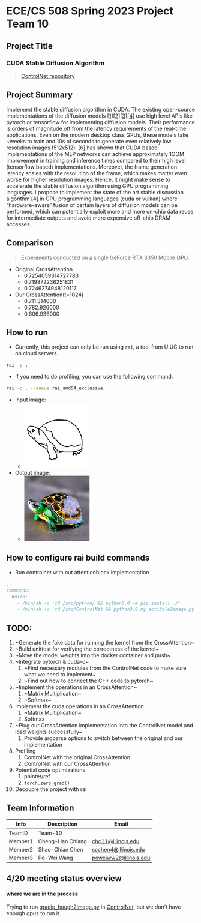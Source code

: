 # ECE/CS 508 Spring 2023 Project Team 10

## Project Title
### CUDA Stable Diffusion Algorithm

> [ControlNet repository](https://github.com/lllyasviel/ControlNet)

## Project Summary

Implement the stable diffusion algorithm in CUDA. 
The existing open-source implementations of the diffusion models [[1]](https://arxiv.org/abs/2112.10752 )[[2]](https://arxiv.org/abs/2302.05543)[[3]](https://github.com/CompVis/latent-diffusion)[[4]](https://github.com/lllyasviel/ControlNet) use high level APIs like 
pytorch or tensorflow for implementing diffusion models. Their performance is orders of magnitude off 
from the latency requirements of the real-time applications. Even on the modern desktop class GPUs, 
these models take ~weeks to train and 10s of seconds to generate even relatively low resolution images 
(512x512). [6] has shown that CUDA based implementations of the MLP networks can achieve 
approximately 1OOM improvement in training and inference times compared to their high level 
(tensorflow based) implementations. Moreover, the frame generation latency scales with the resolution 
of the frame, which makes matter even worse for higher resolution images. Hence, it might make sense 
to accelerate the stable diffusion algorithm using GPU programming languages. I propose to implement 
the state of the art stable discussion algorithm [4] in GPU programming languages (cuda or vulkan) 
where “hardware-aware” fusion of certain layers of diffusion models can be performed, which can 
potentially exploit more and more on-chip data reuse for intermediate outputs and avoid more 
expensive off-chip DRAM accesses. 

## Comparison
> Experiments conducted on a single GeForce RTX 3050 Mobile GPU.

- Original CrossAttention
    - 0.7254059314727783
    - 0.719872236251831
    - 0.7246274948120117
- Our CrossAttention(t=1024)
    - 0.711.314000
    - 0.782.926000
    - 0.606.936000

## How to run
- Currently, this project can only be run using `rai`, a tool from UIUC to run on cloud servers.
```bash
rai -p .
```
- If you need to do profiling, you can use the following command:
```bash
rai -p . --queue rai_amd64_exclusive
```
- Input image:
    - ![turtle_scribble](github/turtle_scribble.png)
- Output image:
    - ![turtle_image](github/turtle_image.png)


## How to configure rai build commands
- Run controlnet with out attentionblock implementation
```yaml
...
commands:
  build:
    - /bin/sh -c 'cd /src/python/ && python3.8 -m pip install ./'
    - /bin/sh -c 'cd /src/ControlNet && python3.8 my_scribble2image.py'
```

## TODO:
1. ~Generate the fake data for running the kernel from the CrossAttention~
1. ~Build unittest for verifying the correctness of the kernel~
1. ~Move the model weights into the docker container and push~
1. ~Integrate pytorch & cuda-c~
    1. ~Find necessary modules from the ControlNet code to make sure what we need to implement~
    1. ~Find out how to connect the C++ code to pytorch~
1. ~Implement the operations in an CrossAttention~
    1. ~Matrix Multiplication~
    1. ~Softmax~
1. Implement the cuda operations in an CrossAttention
    1. ~Matrix Multiplication~
    1. Softmax
1. ~Plug our CrossAttention implementation into the ControlNet model and load weights successfully~
    1. Provide argparse options to switch between the original and our implementation
1. Profiling 
    1. ControlNet with the original CrossAttention
    1. ControlNet with our CrossAttention
1. Potential code optimizations
    1. pointer/ref
    1. `torch.zero_grad()`
1. Decouple the project with rai

## Team Information

|   Info      |        Description     |        Email      |
| ----------- | ---------------------- | ---------------- |
| TeamID      |        Team-10        |
| Member1     |     Cheng-Han Chiang   |  chc11@illinois.edu    |
| Member2     |     Shao-Chian Chen   |  scchen4@illinois.edu |
| Member3     |     Po-Wei Wang    |  poweiww2@illinois.edu  |

## 4/20 meeting status overview
#### where we are in the process
Trying to run [gradio_hough2image.py](https://github.com/lllyasviel/ControlNet/blob/main/gradio_hough2image.py) in [ControlNet](https://github.com/lllyasviel/ControlNet), but we don't have enough gpus to run it.
